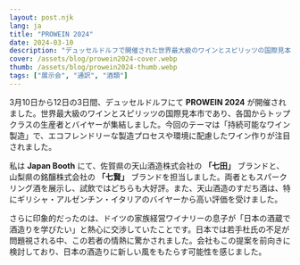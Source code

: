 ```yaml
---
layout: post.njk
lang: ja
title: "PROWEIN 2024"
date: 2024-03-10
description: "デュッセルドルフで開催された世界最大級のワインとスピリッツの国際見本市 PROWEIN 2024。Japan Boothでは天山酒造「七田」と銘醸「七賢」を担当しました。"
cover: /assets/blog/prowein2024-cover.webp
thumb: /assets/blog/prowein2024-thumb.webp
tags: ["展示会", "通訳", "酒類"]
---
```


3月10日から12日の3日間、デュッセルドルフにて **PROWEIN 2024** が開催されました。世界最大級のワインとスピリッツの国際見本市であり、各国からトップクラスの生産者とバイヤーが集結しました。今回のテーマは「持続可能なワイン製造」で、エコフレンドリーな製造プロセスや環境に配慮したワイン作りが注目されました。  

私は **Japan Booth** にて、佐賀県の天山酒造株式会社の **「七田」** ブランドと、山梨県の銘醸株式会社の **「七賢」** ブランドを担当しました。両者ともスパークリング酒を展示し、試飲ではどちらも大好評。また、天山酒造のすだち酒は、特にギリシャ・アルゼンチン・イタリアのバイヤーから高い評価を受けました。  

さらに印象的だったのは、ドイツの家族経営ワイナリーの息子が「日本の酒蔵で酒造りを学びたい」と熱心に交渉していたことです。日本では若手杜氏の不足が問題視される中、この若者の情熱に驚かされました。会社もこの提案を前向きに検討しており、日本の酒造りに新しい風をもたらす可能性を感じました。  